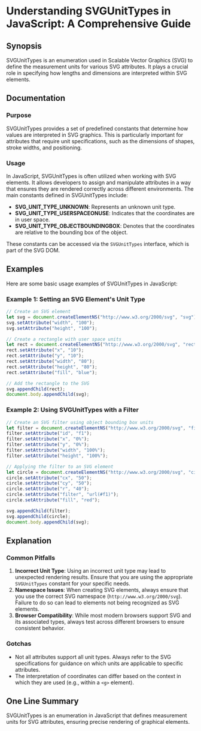 <!--
Meta Description: # Understanding SVGUnitTypes in JavaScript: A Comprehensive Guide ## Synopsis SVGUnitTypes is an enumeration used in Scalable Vector Graphics (SVG) to...
Meta Keywords: svg, setattribute, filter, svgunittypes, rect
-->

# Understanding SVGUnitTypes in JavaScript: A Comprehensive Guide

## Synopsis
SVGUnitTypes is an enumeration used in Scalable Vector Graphics (SVG) to define the measurement units for various SVG attributes. It plays a crucial role in specifying how lengths and dimensions are interpreted within SVG elements.

## Documentation
### Purpose
SVGUnitTypes provides a set of predefined constants that determine how values are interpreted in SVG graphics. This is particularly important for attributes that require unit specifications, such as the dimensions of shapes, stroke widths, and positioning.

### Usage
In JavaScript, SVGUnitTypes is often utilized when working with SVG elements. It allows developers to assign and manipulate attributes in a way that ensures they are rendered correctly across different environments. The main constants defined in SVGUnitTypes include:

- **SVG_UNIT_TYPE_UNKNOWN**: Represents an unknown unit type.
- **SVG_UNIT_TYPE_USERSPACEONUSE**: Indicates that the coordinates are in user space.
- **SVG_UNIT_TYPE_OBJECTBOUNDINGBOX**: Denotes that the coordinates are relative to the bounding box of the object.

These constants can be accessed via the `SVGUnitTypes` interface, which is part of the SVG DOM.

## Examples
Here are some basic usage examples of SVGUnitTypes in JavaScript:

### Example 1: Setting an SVG Element's Unit Type
```javascript
// Create an SVG element
let svg = document.createElementNS("http://www.w3.org/2000/svg", "svg");
svg.setAttribute("width", "100");
svg.setAttribute("height", "100");

// Create a rectangle with user space units
let rect = document.createElementNS("http://www.w3.org/2000/svg", "rect");
rect.setAttribute("x", "10");
rect.setAttribute("y", "10");
rect.setAttribute("width", "80");
rect.setAttribute("height", "80");
rect.setAttribute("fill", "blue");

// Add the rectangle to the SVG
svg.appendChild(rect);
document.body.appendChild(svg);
```

### Example 2: Using SVGUnitTypes with a Filter
```javascript
// Create an SVG filter using object bounding box units
let filter = document.createElementNS("http://www.w3.org/2000/svg", "filter");
filter.setAttribute("id", "f1");
filter.setAttribute("x", "0%");
filter.setAttribute("y", "0%");
filter.setAttribute("width", "100%");
filter.setAttribute("height", "100%");

// Applying the filter to an SVG element
let circle = document.createElementNS("http://www.w3.org/2000/svg", "circle");
circle.setAttribute("cx", "50");
circle.setAttribute("cy", "50");
circle.setAttribute("r", "40");
circle.setAttribute("filter", "url(#f1)");
circle.setAttribute("fill", "red");

svg.appendChild(filter);
svg.appendChild(circle);
document.body.appendChild(svg);
```

## Explanation
### Common Pitfalls
1. **Incorrect Unit Type**: Using an incorrect unit type may lead to unexpected rendering results. Ensure that you are using the appropriate `SVGUnitTypes` constant for your specific needs.
2. **Namespace Issues**: When creating SVG elements, always ensure that you use the correct SVG namespace (`http://www.w3.org/2000/svg`). Failure to do so can lead to elements not being recognized as SVG elements.
3. **Browser Compatibility**: While most modern browsers support SVG and its associated types, always test across different browsers to ensure consistent behavior.

### Gotchas
- Not all attributes support all unit types. Always refer to the SVG specifications for guidance on which units are applicable to specific attributes.
- The interpretation of coordinates can differ based on the context in which they are used (e.g., within a `<g>` element).

## One Line Summary
SVGUnitTypes is an enumeration in JavaScript that defines measurement units for SVG attributes, ensuring precise rendering of graphical elements.